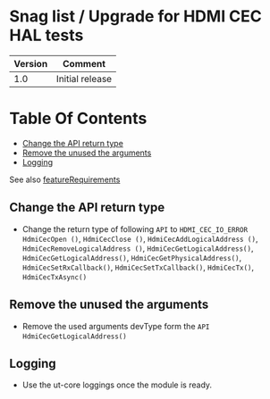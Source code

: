 # Snag list / Upgrade for HDMI CEC HAL tests
 
|Version|Comment|
|--------|-------|
|1.0|Initial release|
 

# Table Of Contents
 
- [Change the API return type](Change-the-API-return-type)
- [Remove the unused the arguments](Remove-the-unused-the-arguments)
- [Logging](Logging)
 
 See also [featureRequirements](ut-core-featureRequirements.md)

## Change the API return type
 
- Change the return type of following `API` to `HDMI_CEC_IO_ERROR`
    `HdmiCecOpen ()`, `HdmiCecClose ()`, `HdmiCecAddLogicalAddress ()`, `HdmiCecRemoveLogicalAddress ()`, `HdmiCecGetLogicalAddress()`, `HdmiCecGetLogicalAddress()`, `HdmiCecGetPhysicalAddress()`, `HdmiCecSetRxCallback()`, `HdmiCecSetTxCallback()`, `HdmiCecTx()`, `HdmiCecTxAsync()`

## Remove the unused the arguments
 
- Remove the used arguments devType form the `API` `HdmiCecGetLogicalAddress()`

## Logging

- Use the ut-core loggings once the module is ready.




